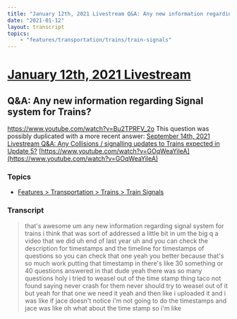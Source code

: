 ```yaml
---
title: "January 12th, 2021 Livestream Q&A: Any new information regarding Signal system for Trains?"
date: "2021-01-12"
layout: transcript
topics:
    - "features/transportation/trains/train-signals"
---
```

# [January 12th, 2021 Livestream](../2021-01-12.md)
## Q&A: Any new information regarding Signal system for Trains?
https://www.youtube.com/watch?v=Bu2TPRFV_2o
This question was possibly duplicated with a more recent answer: [September 14th, 2021 Livestream Q&A: Any Collisions / signalling updates to Trains expected in Update 5?](./yt-GOqWeaYileA.md) [https://www.youtube.com/watch?v=GOqWeaYileA](https://www.youtube.com/watch?v=GOqWeaYileA)


### Topics
* [Features > Transportation > Trains > Train Signals](../topics/features/transportation/trains/train-signals.md)

### Transcript

> that's awesome um any new information regarding signal system for trains i think that was sort of addressed a little bit in um the big q a video that we did uh end of last year uh and you can check the description for timestamps and the timeline for timestamps of questions so you can check that one yeah you better because that's so much work putting that timestamp in there's like 30 something or 40 questions answered in that dude yeah there was so many questions holy  i tried to weasel out of the time stamp thing taco not found saying never crash for them never should try to weasel out of it but yeah for that one we need it yeah and then like i uploaded it and i was like if jace doesn't notice i'm not going to do the timestamps and jace was like oh what about the time stamp so i'm like
